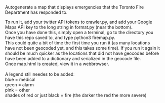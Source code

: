 Autogenerate a map that displays emergencies that the Toronto Fire Department has responded to.<br />

To run it, add your twitter API tokens to crawler.py, and add your Google Maps API key to the long string in format.py (near the bottom).<br />
Once you have done this, simply open a terminal, go to the directory you have this repo saved to, and type python3 firemap.py.<br />
This could quite a bit of time the first time you run it (as many locations have not been geocoded yet, and this takes some time). If you run it again it should be much quicker as the locations that did not have geocodes before have been added to a dictionary and serialized in the geocode file.<br />
Once map.html is created, view it in a webbrowser.<br /><br />
A legend still needes to be added:<br />
blue = medical<br />
green = alarm<br />
pink = other<br />
shades of red or just black = fire (the darker the red the more severe)<br />

